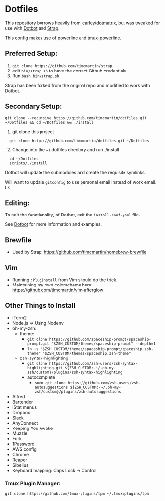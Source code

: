 # Dotfiles

This repository borrows heavily from [jcarley/dotmatrix](https://github.com/jcarley/dotmatrix),
but was tweaked for use with [Dotbot](https://github.com/anishathalye/dotbot) and [Strap](https://github.com/timcmartin/strap).

This config makes use of powerline and tmux-powerline.

## Preferred Setup:

1. `git clone https://github.com/timcmartin/strap`
2. edit `bin/strap.sh` to have the correct Github credentials.
3. Run `bash bin/strap.sh`

Strap has been forked from the original repo and modified to work with Dotbot.

## Secondary Setup:

`git clone --recursive https://github.com/timcmartin/dotfiles.git ~/Dotfiles && cd ~/Dotfiles && ./install`

1. git clone this project

```
  git clone https://github.com/timcmartin/dotfiles.git ~/Dotfiles
```

2. Change into the ~/.dotfiles directory and run ./install

```
  cd ~/Dotfiles
  scripts/./install
```

Dotbot will update the submodules and create the requisite symlinks.

Will want to update `gitconfig` to use personal email instead of work email.
Lk
## Editing:

To edit the functionality, of Dotbot, edit the `install.conf.yaml` file.

See [Dotbot](https://github.com/anishathalye/dotbot) for more information and examples.

## Brewfile

* Used by Strap: https://github.com/timcmartin/homebrew-brewfile

## Vim

* Running `:PlugInstall` from Vim should do the trick.
* Maintaining my own colorscheme here: https://github.com/timcmartin/vim-afterglow

## Other Things to Install

* iTerm2
* Node.js => Using Nodenv
* oh-my-zsh:
  * theme:
    * `git clone https://github.com/spaceship-prompt/spaceship-prompt.git "$ZSH_CUSTOM/themes/spaceship-prompt" --depth=1`
    * `ln -s "$ZSH_CUSTOM/themes/spaceship-prompt/spaceship.zsh-theme" "$ZSH_CUSTOM/themes/spaceship.zsh-theme"`
  * zsh-syntax-highlighting:
    * `git clone https://github.com/zsh-users/zsh-syntax-highlighting.git ${ZSH_CUSTOM:-~/.oh-my-zsh/custom}/plugins/zsh-syntax-highlighting`
    * autocomplete
      * `sudo git clone https://github.com/zsh-users/zsh-autosuggestions ${ZSH_CUSTOM:-~/.oh-my-zsh/custom}/plugins/zsh-autosuggestions`
* Alfred
* Bartender
* iStat menus
* Dropbox
* Slack
* AnyConnect
* Keeping You Awake
* Muzzle
* Fork
* 1Password
* AWS config
* Chrome
* Reaper
* Sibelius
* Keyboard mapping: Caps Lock -> Control

### Tmux Plugin Manager:
`git clone https://github.com/tmux-plugins/tpm ~/.tmux/plugins/tpm`
